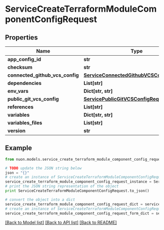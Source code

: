# ServiceCreateTerraformModuleComponentConfigRequest


## Properties

Name | Type | Description | Notes
------------ | ------------- | ------------- | -------------
**app_config_id** | **str** |  | [optional] 
**checksum** | **str** |  | [optional] 
**connected_github_vcs_config** | [**ServiceConnectedGithubVCSConfigRequest**](ServiceConnectedGithubVCSConfigRequest.md) |  | [optional] 
**dependencies** | **List[str]** |  | [optional] 
**env_vars** | **Dict[str, str]** |  | 
**public_git_vcs_config** | [**ServicePublicGitVCSConfigRequest**](ServicePublicGitVCSConfigRequest.md) |  | [optional] 
**references** | **List[str]** |  | [optional] 
**variables** | **Dict[str, str]** |  | 
**variables_files** | **List[str]** |  | [optional] 
**version** | **str** |  | [optional] 

## Example

```python
from nuon.models.service_create_terraform_module_component_config_request import ServiceCreateTerraformModuleComponentConfigRequest

# TODO update the JSON string below
json = "{}"
# create an instance of ServiceCreateTerraformModuleComponentConfigRequest from a JSON string
service_create_terraform_module_component_config_request_instance = ServiceCreateTerraformModuleComponentConfigRequest.from_json(json)
# print the JSON string representation of the object
print ServiceCreateTerraformModuleComponentConfigRequest.to_json()

# convert the object into a dict
service_create_terraform_module_component_config_request_dict = service_create_terraform_module_component_config_request_instance.to_dict()
# create an instance of ServiceCreateTerraformModuleComponentConfigRequest from a dict
service_create_terraform_module_component_config_request_form_dict = service_create_terraform_module_component_config_request.from_dict(service_create_terraform_module_component_config_request_dict)
```
[[Back to Model list]](../README.md#documentation-for-models) [[Back to API list]](../README.md#documentation-for-api-endpoints) [[Back to README]](../README.md)


